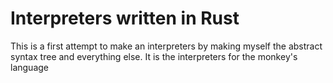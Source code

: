 # Interpreters written in Rust

This is a first attempt to make an interpreters by making myself the abstract syntax tree and everything else. It is the interpreters for the monkey's language
